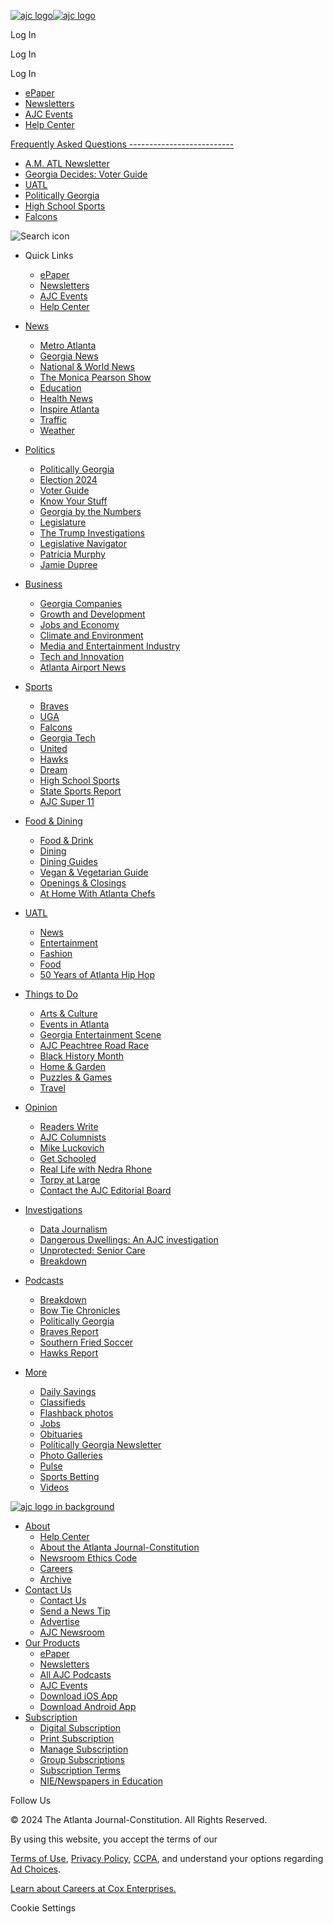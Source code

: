 [![ajc logo](/pf/resources/logos/AJC/logo-full-redesign.svg?d=1777)![ajc logo](/pf/resources/logos/AJC/logo-short.svg?d=1777)](https://www.ajc.com/)

Log In

Log In

Log In

* [ePaper](https://editions.ajc.com/app/AJCFEE/?icmp=topicbar "ePaper")
* [Newsletters](https://www.ajc.com/newsletters/ "Newsletters")
* [AJC Events](https://live.ajc.com/menu_nav "AJC  Events")
* [Help Center](https://ajc.zendesk.com/hc/en-us "Help Center")

[Frequently Asked Questions
--------------------------](https://www.ajc.com/frequently-asked-questions)

* [A.M. ATL Newsletter](https://www.ajc.com/news/am-atl-funeral-home-horror/NYRZG54BCRGJLILADQGQKC4RRI/)
* [Georgia Decides: Voter Guide](https://www.ajc.com/politics/georgia-voter-guide/)
* [UATL](https://www.ajc.com/uatl/)
* [Politically Georgia](https://www.ajc.com/politics/politically-georgia/)
* [High School Sports](https://www.ajc.com/sports/high-school/)
* [Falcons](https://www.ajc.com/sports/atlanta-falcons/)

![Search icon](/pf/resources/icons/search-burger.svg?d=1777)

* Quick Links
    
    * [ePaper](https://editions.ajc.com/app/AJCFEE/?icmp=topicbar)
    * [Newsletters](https://www.ajc.com/newsletters/)
    * [AJC Events](https://live.ajc.com/menu_nav)
    * [Help Center](https://ajc.zendesk.com/hc/en-us)
    
* [News](https://www.ajc.com/news/)
    
    * [Metro Atlanta](https://www.ajc.com/news/atlanta-news/)
    * [Georgia News](https://www.ajc.com/news/georgia-news/)
    * [National & World News](https://www.ajc.com/news/nation-world/)
    * [The Monica Pearson Show](https://www.ajc.com/monicapearson/)
    * [Education](https://www.ajc.com/education/)
    * [Health News](https://www.ajc.com/news/health-news/)
    * [Inspire Atlanta](https://www.ajc.com/inspire/)
    * [Traffic](https://www.ajc.com/atlanta-traffic/)
    * [Weather](https://www.ajc.com/atlanta-weather/)
    
* [Politics](https://www.ajc.com/politics/)
    
    * [Politically Georgia](https://www.ajc.com/politics/politically-georgia/)
    * [Election 2024](https://www.ajc.com/politics/election/)
    * [Voter Guide](https://www.ajc.com/politics/georgia-voter-guide/)
    * [Know Your Stuff](https://www.ajc.com/politics/know-your-stuff/)
    * [Georgia by the Numbers](https://www.ajc.com/politics/georgia-by-the-numbers/fulton/)
    * [Legislature](https://www.ajc.com/politics/georgia-state-legislature/)
    * [The Trump Investigations](https://www.ajc.com/news/trump-grand-jury-georgia/)
    * [Legislative Navigator](https://www.ajc.com/politics/georgia-legislative-navigator/)
    * [Patricia Murphy](https://www.ajc.com/opinion/patricia-murphy/)
    * [Jamie Dupree](https://www.ajc.com/politics/jamie-dupree/)
    
* [Business](https://www.ajc.com/news/business/)
    
    * [Georgia Companies](https://www.ajc.com/business/georgia-companies-news/)
    * [Growth and Development](https://www.ajc.com/atlanta-news/growth-and-development/)
    * [Jobs and Economy](https://www.ajc.com/business/jobs-and-economy-news/)
    * [Climate and Environment](https://www.ajc.com/business/climate-and-environment-news/)
    * [Media and Entertainment Industry](https://www.ajc.com/business/media-entertainment-news/)
    * [Tech and Innovation](https://www.ajc.com/business/tech-and-innovation/)
    * [Atlanta Airport News](https://www.ajc.com/news/atlanta-airport/)
    
* [Sports](https://www.ajc.com/sports/)
    
    * [Braves](https://www.ajc.com/sports/atlanta-braves/)
    * [UGA](https://www.ajc.com/sports/georgia-bulldogs/)
    * [Falcons](https://www.ajc.com/sports/atlanta-falcons/)
    * [Georgia Tech](https://www.ajc.com/sports/georgia-tech/)
    * [United](https://www.ajc.com/sports/atlanta-united/)
    * [Hawks](https://www.ajc.com/sports/atlanta-hawks/)
    * [Dream](https://www.ajc.com/sports/atlanta-dream-headlines/)
    * [High School Sports](https://www.ajc.com/sports/high-school/)
    * [State Sports Report](https://www.ajc.com/sports/state-sports/)
    * [AJC Super 11](https://www.ajc.com/sports/ajc-super-11/)
    
* [Food & Dining](https://www.ajc.com/food-and-dining/)
    
    * [Food & Drink](https://www.ajc.com/food-and-dining/food-and-drink/)
    * [Dining](https://www.ajc.com/food-and-dining/dining/)
    * [Dining Guides](https://www.ajc.com/food-and-dining/ajc-dining-guides/)
    * [Vegan & Vegetarian Guide](https://www.ajc.com/food-and-dining/atlanta-vegan-vegetarian-dining-guide/)
    * [Openings & Closings](https://www.ajc.com/food-and-dining/openings-and-closings/)
    * [At Home With Atlanta Chefs](https://www.ajc.com/food-and-recipes/at-home-with-atlanta-chefs/)
    
* [UATL](https://www.ajc.com/uatl/)
    
    * [News](https://www.ajc.com/uatl/news/)
    * [Entertainment](https://www.ajc.com/uatl/entertainment/)
    * [Fashion](https://www.ajc.com/uatl/fashion/)
    * [Food](https://www.ajc.com/uatl/food/)
    * [50 Years of Atlanta Hip Hop](https://www.ajc.com/hiphop/)
    
* [Things to Do](https://www.ajc.com/things-to-do/)
    
    * [Arts & Culture](https://www.ajc.com/things-to-do/arts-culture/)
    * [Events in Atlanta](https://events.ajc.com/)
    * [Georgia Entertainment Scene](https://www.ajc.com/things-to-do/georgia-entertainment-scene/)
    * [AJC Peachtree Road Race](https://www.ajc.com/peachtree/)
    * [Black History Month](https://www.ajc.com/news/atlanta-black-history/)
    * [Home & Garden](https://www.ajc.com/things-to-do/home-garden/)
    * [Puzzles & Games](https://games.ajc.com/)
    * [Travel](https://www.ajc.com/travel/)
    
* [Opinion](https://www.ajc.com/opinion/)
    
    * [Readers Write](https://www.ajc.com/opinion/readers-write-letters/)
    * [AJC Columnists](https://www.ajc.com/opinion/columnists/)
    * [Mike Luckovich](https://www.ajc.com/opinion/mike-luckovich/)
    * [Get Schooled](https://www.ajc.com/education/get-schooled/)
    * [Real Life with Nedra Rhone](https://www.ajc.com/opinion/real-life-nedra-rhone/)
    * [Torpy at Large](https://www.ajc.com/opinion/torpy-at-large/)
    * [Contact the AJC Editorial Board](https://www.ajc.com/opinion/how-to-contact-the-ajc-editorial-board/RYN6XBE2U2JROM3XNBE2MPPIWY)
    
* [Investigations](https://www.ajc.com/news/investigations/)
    
    * [Data Journalism](https://www.ajc.com/news/data-journalism/)
    * [Dangerous Dwellings: An AJC investigation](https://www.ajc.com/news/investigations/dwellings/apartments-violent-crime/)
    * [Unprotected: Senior Care](https://www.ajc.com/senior-care-quality-report/)
    * [Breakdown](https://www.ajc.com/news/breakdown/podcast/)
    
* [Podcasts](https://www.ajc.com/podcasts/)
    
    * [Breakdown](https://www.ajc.com/news/breakdown/podcast/)
    * [Bow Tie Chronicles](https://www.ajc.com/sports/atlanta-falcons/podcast/)
    * [Politically Georgia](https://www.ajc.com/politics/podcasts/)
    * [Braves Report](https://www.ajc.com/sports/atlanta-braves/podcast/)
    * [Southern Fried Soccer](https://www.ajc.com/sports/atlanta-united/podcast/)
    * [Hawks Report](https://www.ajc.com/sports/atlanta-hawks/ajc-podcast/)
    
* [More](https://www.ajc.com/our-products//)
    
    * [Daily Savings](https://editions.ajc.com/app/AJCFEE/publicationguid/c2d07835-e258-4883-aa56-dadb80444914)
    * [Classifieds](https://classifieds.ajc.com/)
    * [Flashback photos](https://www.ajc.com/things-to-do/atlanta-historical-photos/)
    * [Jobs](https://www.ajc.com/ajcjobs/)
    * [Obituaries](https://www.ajc.com/news/obituaries/)
    * [Politically Georgia Newsletter](https://www.ajc.com/list/pg-am/)
    * [Photo Galleries](https://www.ajc.com/news/photos/)
    * [Pulse](https://www.ajc.com/pulse/)
    * [Sports Betting](https://www.ajc.com/sports-betting/)
    * [Videos](https://www.ajc.com/news/video/)
    

[![ajc logo in background](/pf/resources/logos/AJC/logo-white.svg?d=1777)](https://www.ajc.com/)

* [About](https://www.ajc.com/about-AJC/)
    * [Help Center](https://ajc.zendesk.com/hc/en-us)
    * [About the Atlanta Journal-Constitution](https://www.ajc.com/about-AJC/)
    * [Newsroom Ethics Code](https://www.ajc.com/about-us/newsroom-ethics-code/JA6O7M7N5RACXLLUN22HD2FFMQ/)
    * [Careers](https://jobs.coxenterprises.com/en/about-cox/businesses/cox-enterprises/the-atlanta-journal-constitution/)
    * [Archive](https://ajc.zendesk.com/hc/en-us/articles/1500005814001-Copyright-Permissions-Article-Reprints-and-Keepsakes-and-Archives)
* [Contact Us](https://ajc.zendesk.com/hc/en-us/articles/360055602493-How-can-I-contact-The-Atlanta-Journal-Constitution-)
    * [Contact Us](https://ajc.zendesk.com/hc/en-us/articles/360055602493-How-can-Icontact-The-Atlanta-Journal-Constitution)
    * [Send a News Tip](https://ajc.zendesk.com/hc/en-us/articles/1500005894842-NewsroomContact-Information)
    * [Advertise](https://www.ajc.com/advertising/)
    * [AJC Newsroom](https://www.ajc.com/newsroom/)
* [Our Products](https://www.ajc.com/our-products/)
    * [ePaper](https://editions.ajc.com/app/AJCFEE/?icmp=topicbar)
    * [Newsletters](https://www.ajc.com/newsletters/)
    * [All AJC Podcasts](https://www.ajc.com/podcasts/)
    * [AJC Events](https://live.ajc.com/menu_nav)
    * [Download iOS App](https://apps.apple.com/us/app/ajc-com/id414120752/)
    * [Download Android App](https://play.google.com/store/apps/details?id=com.cmgdigital.AJCBreakingNews&hl=en_US/)
* [Subscription](https://www.ajc.com/start/?g2i_campaign=ajcsite&g2i_source=digital-site&g2i_medium=mainmenu)
    * [Digital Subscription](https://www.ajc.com/start/?utm_campaign=ajcsite&utm_source=digital-site&utm_medium=ftrdigital)
    * [Print Subscription](https://www.ajc.com/start/?utm_campaign=ajcsite&utm_source=digital-site&utm_medium=ftrprint)
    * [Manage Subscription](https://www.ajc.com/myaccount/)
    * [Group Subscriptions](https://www.ajc.com/group-subscriptions/)
    * [Subscription Terms](https://www.ajc.com/subterms)
    * [NIE/Newspapers in Education](https://www.nieonline.com/ajc/)

Follow Us

[](https://twitter.com/ajc)[](https://facebook.com/ajc)[](https://www.instagram.com/ajcnews)

© 2024 The Atlanta Journal-Constitution. All Rights Reserved.

By using this website, you accept the terms of our

[Terms of Use](https://www.ajc.com/visitor-agreement/), [Privacy Policy](https://www.ajc.com/privacy-policy/), [CCPA](https://www.ajc.com/california-privacy-notice/), and understand your options regarding [Ad Choices](https://www.ajc.com/privacy-policy/#ad-choices).

[Learn about Careers at Cox Enterprises.](https://jobs.coxenterprises.com/?prefilters=none&CloudSearchLocation=none&CloudSearchValue=none/)

Cookie Settings